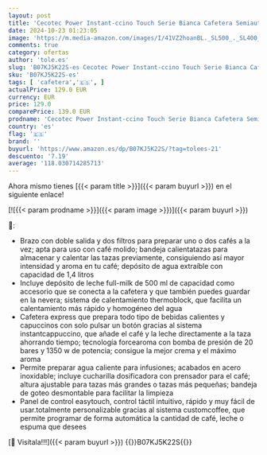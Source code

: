 ```yaml
---
layout: post
title: 'Cecotec Power Instant-ccino Touch Serie Bianca Cafetera Semiautomática  Tanque de Leche  Panel Control Táctil  20 Bares Presión  Thermoblock  1350 W  Acero Inoxidable  Blanca'
date: 2024-10-23 01:23:05
image: 'https://m.media-amazon.com/images/I/41VZ2hoanBL._SL500_._SL400_.jpg'
comments: true
category: ofertas
author: 'tole.es'
slug: 'B07KJ5K22S-es Cecotec Power Instant-ccino Touch Serie Bianca Cafetera...'
sku: 'B07KJ5K22S-es'
tags: [ 'cafetera','🇪🇸', ]
actualPrice: 129.0 EUR
currency: EUR
price: 129.0
comparePrice: 139.0 EUR
prodname: 'Cecotec Power Instant-ccino Touch Serie Bianca Cafetera Semiautomática  Tanque de Leche  Panel Control Táctil  20 Bares Presión  Thermoblock  1350 W  Acero Inoxidable  Blanca'
country: 'es'
flag: '🇪🇸'
brand: ''
buyurl: 'https://www.amazon.es/dp/B07KJ5K22S/?tag=tolees-21'
descuento: '7.19'
average: '118.030714285713'
---
```


Ahora mismo tienes [{{< param title >}}]({{< param buyurl >}}) en el siguiente enlace!

[![{{< param prodname >}}]({{< param image >}})]({{< param buyurl >}})

🔎:

- Brazo con doble salida y dos filtros para preparar uno o dos cafés a la vez; apta para uso con café molido; bandeja calientatazas para almacenar y calentar las tazas previamente, consiguiendo así mayor intensidad y aroma en tu café; depósito de agua extraíble con capacidad de 1,4 litros
- Incluye depósito de leche full-milk de 500 ml de capacidad como accesorio que se conecta a la cafetera y que también puedes guardar en la nevera; sistema de calentamiento thermoblock, que facilita un calentamiento más rápido y homogéneo del agua
- Cafetera express que prepara todo tipo de bebidas calientes y capuccinos con solo pulsar un botón gracias al sistema instantcappuccino, que añade el café y la leche directamente a la taza ahorrando tiempo; tecnología forcearoma con bomba de presión de 20 bares y 1350 w de potencia; consigue la mejor crema y el máximo aroma
- Permite preparar agua caliente para infusiones; acabados en acero inoxidable; incluye cucharilla dosificadora con prensador para el café; altura ajustable para tazas más grandes o tazas más pequeñas; bandeja de goteo desmontable para facilitar la limpieza
- Panel de control easytouch, control táctil intuitivo, rápido y muy fácil de usar.totalmente personalizable gracias al sistema customcoffee, que permite programar de forma automática la cantidad de café, leche o espuma que desees

[🛒 Visítala!!!]({{< param buyurl >}})
{{<world>}}B07KJ5K22S{{</world>}}
